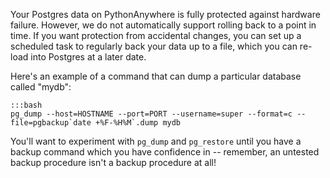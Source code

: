 
<!--
.. title: How to implement regular Postgres backups on PythonAnywhere
.. slug: RegularPostgresBackups
.. date: 2015-05-13 14:35:28 UTC+01:00
.. tags:
.. category:
.. link:
.. description:
.. type: text
-->



Your Postgres data on PythonAnywhere is fully protected against hardware failure. However, we do not automatically support rolling back to a point in time. If you want protection from accidental changes, you can set up a scheduled task to regularly back your data up to a file, which you can re-load into Postgres at a later date.

Here's an example of a command that can dump a particular database called "mydb":

    :::bash
    pg_dump --host=HOSTNAME --port=PORT --username=super --format=c --file=pgbackup`date +%F-%H%M`.dump mydb


You'll want to experiment with `pg_dump` and `pg_restore` until you have a backup command which you have confidence in -- remember, an untested backup procedure isn't a backup procedure at all!
